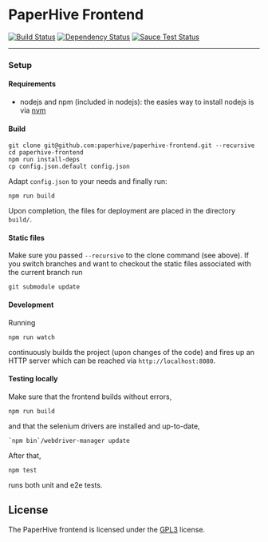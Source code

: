 # PaperHive Frontend

[![Build Status](https://jenkins.paperhive.org/buildStatus/icon?job=frontend)](https://jenkins.paperhive.org/job/frontend/)
[![Dependency Status](https://gemnasium.com/paperhive/paperhive-frontend.svg)](https://gemnasium.com/paperhive/paperhive-frontend)
[![Sauce Test Status](https://saucelabs.com/browser-matrix/nschloe.svg)](https://saucelabs.com/u/nschloe)

---

### Setup
#### Requirements
* nodejs and npm (included in nodejs): the easies way to install nodejs is via
  [nvm](https://github.com/creationix/nvm)

#### Build
```
git clone git@github.com:paperhive/paperhive-frontend.git --recursive
cd paperhive-frontend
npm run install-deps
cp config.json.default config.json
```
Adapt `config.json` to your needs and finally run:
```
npm run build
```
Upon completion, the files for deployment are placed in the directory `build/`.

#### Static files
Make sure you passed `--recursive` to the clone command (see above). If you
switch branches and want to checkout the static files associated with the
current branch run
```
git submodule update
```

#### Development
Running
```
npm run watch
```
continuously builds the project (upon changes of the code) and fires up an HTTP server 
which can be reached via `http://localhost:8080`.

#### Testing locally
Make sure that the frontend builds without errors,
```
npm run build
```
and that the selenium drivers are installed and up-to-date,
```
`npm bin`/webdriver-manager update
```
After that,
```
npm test
```
runs both unit and e2e tests.

## License
The PaperHive frontend is licensed under the [GPL3](https://www.gnu.org/licenses/gpl.html) license.

